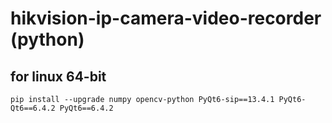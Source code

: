 # hikvision-ip-camera-video-recorder (python)
## for linux 64-bit

```
pip install --upgrade numpy opencv-python PyQt6-sip==13.4.1 PyQt6-Qt6==6.4.2 PyQt6==6.4.2
```
